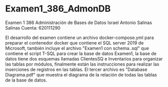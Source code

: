 # Examen1_386_AdmonDB

Examen 1
386 Administración de Bases de Datos
Israel Antonio Salinas Salinas
Cuenta: 620111290

El desarrollo del examen contiene un archivo docker-compose.yml para preparar el contenedor docker
que contiene el SQL server 2019 de Microsoft, también incluye el archivo "Examen1 con schema..sql" 
que contiene el script T-SQL para crear la base de datos Examen1, la base de datos tiene dos esquemas
llamadas ClientesSQ e Inventarios para organizar las tablas por módulos, finalmente están las instrucciones
para realizar las inserciones de registros en las tablas.
El tercer archivo es "Database Diagrama.pdf" que muestra el diagrama de la relación de todas las tablas 
de la base de datos.
